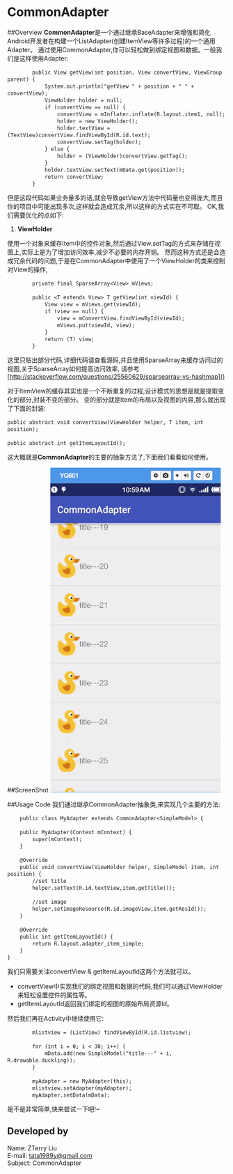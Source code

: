 # CommonAdapter

##Overview
**CommonAdapter**是一个通过继承BaseAdapter来增强和简化Android开发者在构建一个ListAdapter(创建ItemView等许多过程)的一个通用Adapter。
通过使用CommonAdapter,你可以轻松做到绑定视图和数据。一般我们是这样使用Adapter:
    
            public View getView(int position, View convertView, ViewGroup parent) {
                System.out.println("getView " + position + " " + convertView);
                ViewHolder holder = null;
                if (convertView == null) {
                    convertView = mInflater.inflate(R.layout.item1, null);
                    holder = new ViewHolder();
                    holder.textView = (TextView)convertView.findViewById(R.id.text);
                    convertView.setTag(holder);
                } else {
                    holder = (ViewHolder)convertView.getTag();
                }
                holder.textView.setText(mData.get(position));
                return convertView;
            }
但是这段代码如果业务量多的话,就会导致getView方法中代码量也变得庞大,而且你的项目中可能出现多次,这样就会造成冗余,所以这样的方式实在不可取。
OK,我们需要优化的点如下:

1.   __ViewHolder__
    
使用一个对象来缓存Item中的控件对象,然后通过View.setTag的方式来存储在视图上,实际上是为了增加访问效率,减少不必要的内存开销。
然而这种方式还是会造成冗余代码的问题,于是在CommonAdapter中使用了一个ViewHolder的类来控制对View的操作,
   
            private final SparseArray<View> mViews;
            
            public <T extends View> T getView(int viewId) {
                View view = mViews.get(viewId);
                if (view == null) {
                    view = mConvertView.findViewById(viewId);
                    mViews.put(viewId, view);
                }
                return (T) view;
            }
 
这里只贴出部分代码,详细代码请查看源码,并且使用SparseArray<View>来缓存访问过的视图,关于SparseArray如何提高访问效率,
请参考 [http://stackoverflow.com/questions/25560629/sparsearray-vs-hashmap]()
    

对于ItemView的缓存其实也是一个不断重复的过程,设计模式的思想是就是提取变化的部分,封装不变的部分。
变的部分就是Item的布局以及视图的内容,那么就出现了下面的封装:
    
    public abstract void convertView(ViewHolder helper, T item, int position);
    
    public abstract int getItemLayoutId(); 
    
这大概就是**CommonAdapter**的主要的抽象方法了,下面我们看看如何使用。

##ScreenShot
![](https://github.com/liuzhanta/CommonAdapter/blob/master/screen_shot.gif)

##Usage Code
我们通过继承CommonAdapter抽象类,来实现几个主要的方法:
        
        public class MyAdapter extends CommonAdapter<SimpleModel> {
    
        public MyAdapter(Context mContext) {
            super(mContext);
        }
    
        @Override
        public void convertView(ViewHolder helper, SimpleModel item, int position) {
            //set title
            helper.setText(R.id.textView,item.getTitle());
    
            //set image
            helper.setImageResource(R.id.imageView,item.getResId());
        }
    
        @Override
        public int getItemLayoutId() {
            return R.layout.adapter_item_simple;
        }
    }

我们只需要关注convertView & getItemLayoutId这两个方法就可以。
*   convertView中实现我们的绑定视图和数据的代码,我们可以通过ViewHolder来轻松设置控件的属性等。
*   getItemLayoutId返回我们绑定的视图的原始布局资源Id。

然后我们再在Activity中继续使用它:
            
            mlistview = (ListView) findViewById(R.id.listview);
    
            for (int i = 0; i < 30; i++) {
                mData.add(new SimpleModel("title---" + i, R.drawable.duckling));
            }
    
            myAdapter = new MyAdapter(this);
            mlistview.setAdapter(myAdapter);
            myAdapter.setData(mData);

是不是非常简单,快来尝试一下吧!~



Developed by
------------
Name: ZTerry Liu  
E-mail: tata1989y@gmail.com  
Subject: CommonAdapter 

